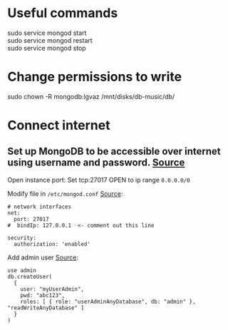 # Useful commands
sudo service mongod start  
sudo service mongod restart   
sudo service mongod stop  

# Change permissions to write
sudo chown -R mongodb:lgvaz /mnt/disks/db-music/db/

# Connect internet
## Set up MongoDB to be accessible over internet using username and password. [Source](https://stackoverflow.com/questions/23943651/mongodb-admin-user-not-authorized)

Open instance port: Set tcp:27017 OPEN to ip range `0.0.0.0/0`  

Modify file in `/etc/mongod.conf` [Source](https://ianlondon.github.io/blog/mongodb-auth/):
```
# network interfaces
net:
  port: 27017
#  bindIp: 127.0.0.1  <- comment out this line
```
```
security:
  authorization: 'enabled'
```

Add admin user [Source](https://docs.mongodb.com/manual/tutorial/enable-authentication/):  
```
use admin
db.createUser(
  {
    user: "myUserAdmin",
    pwd: "abc123",
    roles: [ { role: "userAdminAnyDatabase", db: "admin" }, "readWriteAnyDatabase" ]
  }
)
```
